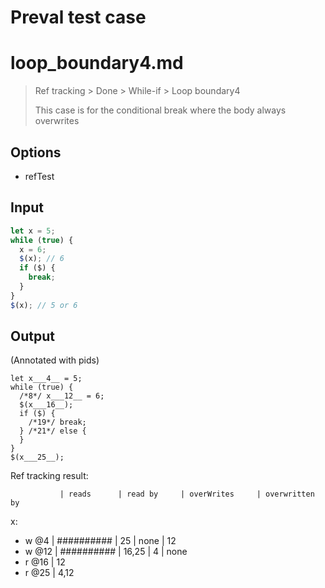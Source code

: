 # Preval test case

# loop_boundary4.md

> Ref tracking > Done > While-if > Loop boundary4
>
> This case is for the conditional break where the body always overwrites

## Options

- refTest

## Input

`````js filename=intro
let x = 5;
while (true) { 
  x = 6;
  $(x); // 6
  if ($) {
    break;
  }
}
$(x); // 5 or 6
`````

## Output

(Annotated with pids)

`````filename=intro
let x___4__ = 5;
while (true) {
  /*8*/ x___12__ = 6;
  $(x___16__);
  if ($) {
    /*19*/ break;
  } /*21*/ else {
  }
}
$(x___25__);
`````

Ref tracking result:

               | reads      | read by     | overWrites     | overwritten by
x:
  - w @4       | ########## | 25          | none           | 12
  - w @12      | ########## | 16,25       | 4              | none
  - r @16      | 12
  - r @25      | 4,12
